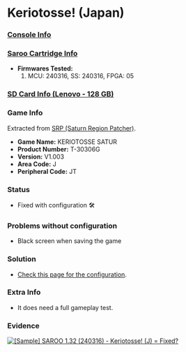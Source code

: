 # Keriotosse! (Japan)

### [Console Info](../../../../../Info/Consoles/VA13/README.md)

### [Saroo Cartridge Info](../../../../../Info/Cartridges/RetroGameParadiseStore/1.32F/README.md)

- <b>Firmwares Tested:</b>
  1. MCU: 240316, SS: 240316, FPGA: 05

### [SD Card Info (Lenovo - 128 GB)](../../../../../Info/SdCards/Lenovo/128GB/fat32/README.md)

### Game Info

Extracted from [SRP (Saturn Region Patcher)](https://segaxtreme.net/resources/saturn-region-patcher.81/download).

- <b>Game Name:</b> KERIOTOSSE SATUR
- <b>Product Number:</b> T-30306G
- <b>Version:</b> V1.003
- <b>Area Code:</b> J
- <b>Peripheral Code:</b> JT

### Status

- Fixed with configuration :hammer_and_wrench:

### Problems without configuration

- Black screen when saving the game

### Solution

- [Check this page for the configuration](https://github.com/williamdsw/saroo-configuration-list/blob/master/J/T-30306G/README.md).

### Extra Info

- It does need a full gameplay test.

### Evidence

[![[Sample] SAROO 1.32 (240316) - Keriotosse! (J) = Fixed?](https://img.youtube.com/vi/cfCWRHrqmgU/0.jpg)](https://www.youtube.com/watch?v=cfCWRHrqmgU)
